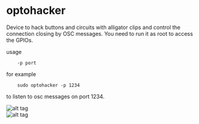 optohacker
==============

Device to hack buttons and circuits with alligator clips and control the connection closing by OSC messages. You need to run it as root to access the GPIOs.

usage 
```
    -p port
```
for example
```
    sudo optohacker -p 1234
```
to listen to osc messages on port 1234. 

![alt tag](https://github.com/npisanti/np-clayblocks/blob/master/optohacker/front.jpg)   
![alt tag](https://github.com/npisanti/np-clayblocks/blob/master/optohacker/back.jpg)   
   
